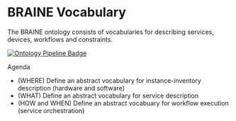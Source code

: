 # BRAINE Vocabulary

The BRAINE ontology consists of vocabularies for describing services, devices, workflows and constraints.

[![Ontology Pipeline Badge](https://github.com/eccenca/braine-vocab/workflows/Ontology%20Pipeline/badge.svg "Ontology Pipeline Badge")](https://github.com/eccenca/braine-vocab/actions?query=workflow%3A%22Ontology+Pipeline%22)


Agenda

- (WHERE) Define an abstract vocabulary for instance-inventory description (hardware and software) 
- (WHAT) Define an abstract vocabulary for service description
- (HOW and WHEN) Define an abstract vocabuary for workflow execution (service orchestration)



